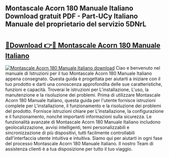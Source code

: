 ## Montascale Acorn 180 Manuale Italiano Download gratuit PDF - Part-UCy Italiano Manuale del proprietario del servizio 5DNrL

# <h2><a href="http://dffpwbc.blite.top/?on=Montascale+Acorn+180+Manuale+Italiano">🔗Download 👉🔴 Montascale Acorn 180 Manuale Italiano</a></h2>

[![Montascale Acorn 180 Manuale Italiano download](https://i.imgur.com/lujVjoI.png)](http://dffpwbc.blite.top/?on=Montascale+Acorn+180+Manuale+Italiano)
Ciao e benvenuto nel manuale di Istruzioni per il tuo Montascale Acorn 180 Manuale Italiano appena consegnato. Questa guida è progettata per aiutarti a iniziare con il tuo prodotto e darti una conoscenza approfondita delle sue caratteristiche, funzioni e capacità. Troverai le istruzioni per L'installazione, L'uso, la manutenzione e la risoluzione dei problemi. Prima di utilizzare Montascale Acorn 180 Manuale Italiano, questa guida per l'utente fornisce istruzioni complete per L'installazione, il funzionamento e la risoluzione dei problemi del prodotto. Fornisce istruzioni chiare per L'installazione, la configurazione e il funzionamento, nonché importanti informazioni sulla sicurezza. Le funzionalità avanzate di Montascale Acorn 180 Manuale Italiano includono geolocalizzazione, avvisi intelligenti, temi personalizzabili e sincronizzazione di più dispositivi, tutti facilmente controllabili dall'interfaccia utente intuitiva e intuitiva. Siamo qui per aiutarti in ogni fase del processo Montascale Acorn 180 Manuale Italiano. Il nostro Team di assistenza clienti è a tua disposizione per tutto il tuo viaggio.
